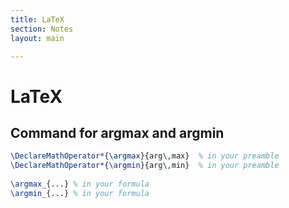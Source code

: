 ```yaml
---
title: LaTeX
section: Notes
layout: main

---
```


LaTeX
========

## Command for argmax and argmin ##

```latex   
\DeclareMathOperator*{\argmax}{arg\,max}  % in your preamble
\DeclareMathOperator*{\argmin}{arg\,min}  % in your preamble 
     
\argmax_{...} % in your formula
\argmin_{...} % in your formula 
```

